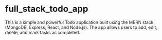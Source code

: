 # full_stack_todo_app
This is a simple and powerful Todo application built using the MERN stack (MongoDB, Express, React, and Node.js). The app allows users to add, edit, delete, and mark tasks as completed.
